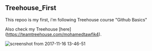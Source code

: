 ## Treehouse_First

This repoo is my first, i'm following Treehouse course "Github Basics"

Also check my Treehouse [here] (https://teamtreehouse.com/mohamedtawfik4).

![screenshot from 2017-11-16 13-46-51](https://user-images.githubusercontent.com/28230477/32896384-8eed6aec-caeb-11e7-84d6-608bf9364124.png)
